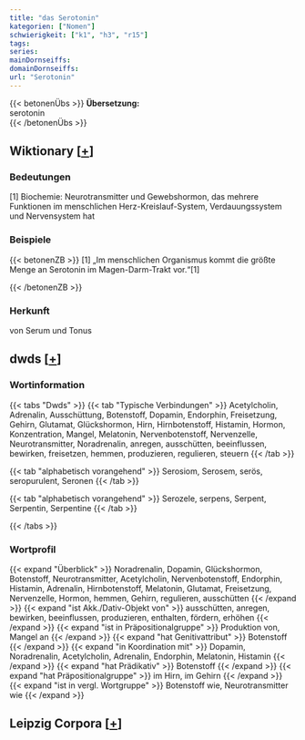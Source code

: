 ```yaml
---
title: "das Serotonin"
kategorien: ["Nomen"]
schwierigkeit: ["k1", "h3", "r15"]
tags:
series:
mainDornseiffs:
domainDornseiffs:
url: "Serotonin"
---
```


{{< betonenÜbs >}}
**Übersetzung:**  
serotonin  
{{< /betonenÜbs >}}

## Wiktionary [[+](https://de.wiktionary.org/wiki/Serotonin)]

### Bedeutungen
[1] Biochemie: Neurotransmitter und Gewebshormon, das mehrere Funktionen im menschlichen Herz-Kreislauf-System, Verdauungssystem und Nervensystem hat  

### Beispiele
{{< betonenZB >}}
[1] „Im menschlichen Organismus kommt die größte Menge an Serotonin im Magen-Darm-Trakt vor.“[1]  

{{< /betonenZB >}}
### Herkunft
von Serum und Tonus  



## dwds [[+](https://www.dwds.de/wb/Serotonin)]

### Wortinformation
{{< tabs "Dwds" >}}
{{< tab "Typische Verbindungen" >}}
Acetylcholin, Adrenalin, Ausschüttung, Botenstoff, Dopamin, Endorphin, Freisetzung, Gehirn, Glutamat, Glückshormon, Hirn, Hirnbotenstoff, Histamin, Hormon, Konzentration, Mangel, Melatonin, Nervenbotenstoff, Nervenzelle, Neurotransmitter, Noradrenalin, anregen, ausschütten, beeinflussen, bewirken, freisetzen, hemmen, produzieren, regulieren, steuern
{{< /tab >}}

{{< tab "alphabetisch vorangehend" >}}
Serosiom, Serosem, serös, seropurulent, Seronen
{{< /tab >}}

{{< tab "alphabetisch vorangehend" >}}
Serozele, serpens, Serpent, Serpentin, Serpentine
{{< /tab >}}

{{< /tabs >}}

### Wortprofil
{{< expand "Überblick" >}} Noradrenalin, Dopamin, Glückshormon, Botenstoff, Neurotransmitter, Acetylcholin, Nervenbotenstoff, Endorphin, Histamin, Adrenalin, Hirnbotenstoff, Melatonin, Glutamat, Freisetzung, Nervenzelle, Hormon, hemmen, Gehirn, regulieren, ausschütten {{< /expand >}}
{{< expand "ist Akk./Dativ-Objekt von" >}} ausschütten, anregen, bewirken, beeinflussen, produzieren, enthalten, fördern, erhöhen {{< /expand >}}
{{< expand "ist in Präpositionalgruppe" >}} Produktion von, Mangel an {{< /expand >}}
{{< expand "hat Genitivattribut" >}} Botenstoff {{< /expand >}}
{{< expand "in Koordination mit" >}} Dopamin, Noradrenalin, Acetylcholin, Adrenalin, Endorphin, Melatonin, Histamin {{< /expand >}}
{{< expand "hat Prädikativ" >}} Botenstoff {{< /expand >}}
{{< expand "hat Präpositionalgruppe" >}} im Hirn, im Gehirn {{< /expand >}}
{{< expand "ist in vergl. Wortgruppe" >}} Botenstoff wie, Neurotransmitter wie {{< /expand >}}

## Leipzig Corpora [[+](https://corpora.uni-leipzig.de/en/res?word=Serotonin&corpusId=deu_newscrawl-public_2018)]

